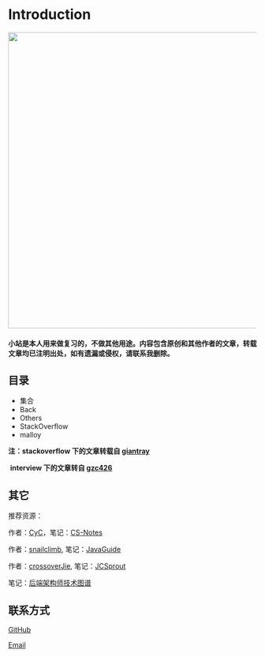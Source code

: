# Introduction



<div align="center"><img src="https://i.loli.net/2019/05/09/5cd3c057cdee2.jpg" width="600px"/> </div>

#### 小站是本人用来做复习的，不做其他用途。内容包含原创和其他作者的文章，转载文章均已注明出处，如有遗漏或侵权，请联系我删除。



## 目录

- 集合
- Back
- Others
- StackOverflow
- malloy



**注：stackoverflow 下的文章转载自 [giantray](https://github.com/giantray/stackoverflow-java-top-qa)**

​		**interview 下的文章转自 [gzc426](https://github.com/gzc426/Java-Interview)**



## 其它

推荐资源：

作者：[CyC](<https://github.com/CyC2018/>)，笔记：[CS-Notes](<https://cyc2018.github.io/CS-Notes/#/>)

作者：[snailclimb](https://github.com/Snailclimb), 笔记：[JavaGuide](https://snailclimb.top/JavaGuide/#/)

作者：[crossoverJie](https://github.com/crossoverJie), 笔记：[JCSprout](https://crossoverjie.top/JCSprout/#/)

笔记：[后端架构师技术图谱](https://github.com/xingshaocheng/architect-awesome)



## 联系方式

[GitHub](https://www.github.com/Sctwang)

[Email](mailto:mortre@163.com)

